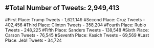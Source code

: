 #Total Number of Tweets: 2,949,413 
---
#First Place: Trump Tweets - 1,621,149
#Second Place: Cruz Tweets - 402,456
#Third Place: Clinton Tweets - 358,204
#Fourth Place: Rubio Tweets - 248,225
#Fifth Place: Sanders Tweets - 138,548
#Sixth Place: Carson Tweets - 76,545
#Seventh Place: Kasich Tweets - 69,569
#Last Place: Jeb! Tweets - 34,724
